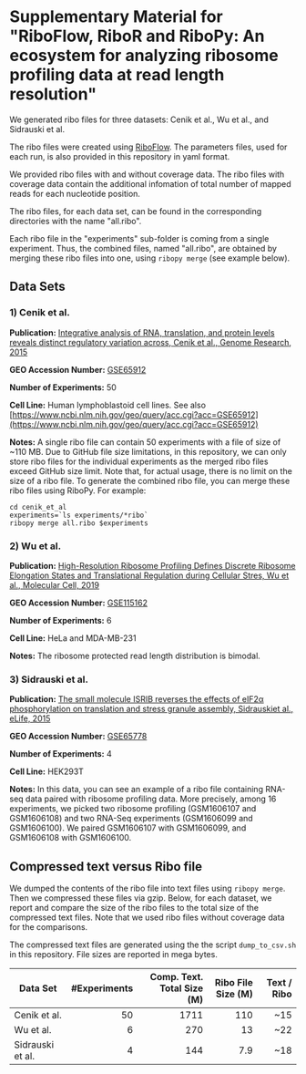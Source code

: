 # Supplementary Material for "RiboFlow, RiboR and RiboPy: An ecosystem for analyzing ribosome profiling data at read length resolution"

We generated ribo files for three datasets: Cenik et al., Wu et al., and Sidrauski et al.

The ribo files were created using [RiboFlow](https://github.com/ribosomeprofiling/riboflow). 
The parameters files, used for each run, is also provided in this repository in yaml format. 

We provided ribo files with and without coverage data. The ribo files with coverage data contain the additional infomation of total number of mapped reads for each nucleotide position.

The ribo files, for each data set, can be found in the corresponding directories with the name "all.ribo".

Each ribo file in the "experiments" sub-folder is coming from a single experiment. Thus, the combined files, named "all.ribo", are obtained by merging these ribo files into one, using `ribopy merge` (see example below).

## Data Sets

### 1) Cenik et al.

__Publication:__ [Integrative analysis of RNA, translation, and protein levels reveals distinct regulatory variation across, Cenik et al., Genome Research, 2015](https://genome.cshlp.org/content/25/11/1610.full)

__GEO Accession Number:__ [GSE65912](https://www.ncbi.nlm.nih.gov/geo/query/acc.cgi?acc=GSE65912)

__Number of Experiments:__ 50

__Cell Line:__ Human lymphoblastoid cell lines. See also [https://www.ncbi.nlm.nih.gov/geo/query/acc.cgi?acc=GSE65912](https://www.ncbi.nlm.nih.gov/geo/query/acc.cgi?acc=GSE65912)

__Notes:__ A single ribo file can contain 50 experiments with a file of size of ~110 MB.
Due to GitHub file size limitations, in this repository, we can only store ribo files for the individual experiments as the merged ribo files exceed GitHub size limit. Note that, for actual usage, there is no limit on the size of a ribo file.
To generate the combined ribo file, you can merge these ribo files using RiboPy. For example:

```
cd cenik_et_al
experiments=`ls experiments/*ribo`
ribopy merge all.ribo $experiments
```


### 2) Wu et al.

__Publication:__ [High-Resolution Ribosome Profiling Defines Discrete Ribosome Elongation States and Translational Regulation during Cellular Stres, Wu et al., Molecular Cell, 2019](https://www.sciencedirect.com/science/article/pii/S1097276518310633?via%3Dihub)

__GEO Accession Number:__ [GSE115162](https://www.ncbi.nlm.nih.gov/geo/query/acc.cgi?acc=GSE115162)

__Number of Experiments:__ 6

__Cell Line:__ HeLa and MDA-MB-231

__Notes:__ The ribosome protected read length distribution is bimodal.


### 3) Sidrauski et al.

__Publication:__ [The small molecule ISRIB reverses the effects of eIF2α phosphorylation on translation and stress granule assembly, Sidrauskiet al., eLife, 2015](https://elifesciences.org/articles/05033)

__GEO Accession Number:__ [GSE65778](https://www.ncbi.nlm.nih.gov/geo/query/acc.cgi?acc=GSE65778)

__Number of Experiments:__ 4

__Cell Line:__ HEK293T

__Notes:__ In this data, you can see an example of a ribo file containing RNA-seq data paired with ribosome profiling data. More precisely, among 16 experiments, we picked two ribosome profiling (GSM1606107 and GSM1606108) and two RNA-Seq experiments (GSM1606099 and GSM1606100). We paired GSM1606107 with GSM1606099, and GSM1606108 with GSM1606100.   


## Compressed text versus Ribo file

We dumped the contents of the ribo file into text files using `ribopy merge`. Then we compressed these files via gzip. Below, for each dataset, we report and compare the size of the ribo files to the total size of the compressed text files. Note that we used ribo files without coverage data for the comparisons.

The compressed text files are generated using the the script `dump_to_csv.sh` in this repository. File sizes are reported in mega bytes.


| Data Set         | #Experiments | Comp. Text. Total Size (M) | Ribo File Size (M) | Text / Ribo |
| ---------------  | -----------: | -------------------------: | -----------------: | ----------: |
| Cenik et al.     | 50           | 1711                       | 110                | ~15         |
| Wu et al.        | 6            | 270                        | 13                 | ~22         |
| Sidrauski et al. | 4            | 144                        | 7.9                | ~18         |


